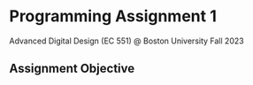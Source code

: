 # Programming Assignment 1
Advanced Digital Design (EC 551) @ Boston University
Fall 2023


## Assignment Objective
